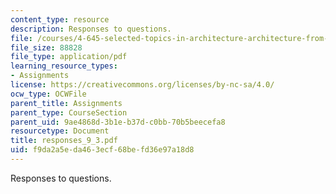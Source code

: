 ```yaml
---
content_type: resource
description: Responses to questions.
file: /courses/4-645-selected-topics-in-architecture-architecture-from-1750-to-the-present-fall-2004/f9da2a5eda463ecf68befd36e97a18d8_responses_9_3.pdf
file_size: 88828
file_type: application/pdf
learning_resource_types:
- Assignments
license: https://creativecommons.org/licenses/by-nc-sa/4.0/
ocw_type: OCWFile
parent_title: Assignments
parent_type: CourseSection
parent_uid: 9ae4868d-3b1e-b37d-c0bb-70b5beecefa8
resourcetype: Document
title: responses_9_3.pdf
uid: f9da2a5e-da46-3ecf-68be-fd36e97a18d8
---
```

Responses to questions.